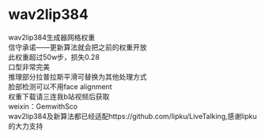 # wav2lip384
wav2lip384生成器网格权重   
信守承诺——更新算法就会把之前的权重开放  
此权重超过50w步，损失0.28  
口型非常完美  
推理部分拉普拉斯平滑可替换为其他处理方式  
脸部检测可以不用face alignment  
权重下载请三连我b站视频后获取  
weixin：GemwithSco  
wav2lip384及新算法都已经适配https://github.com/lipku/LiveTalking,感谢lipku的大力支持
